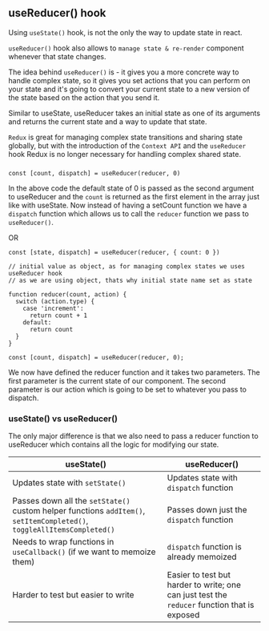 ## useReducer() hook

Using `useState()` hook, is not the only the way to update state in react.

`useReducer()` hook also allows to `manage state & re-render` component whenever that state changes.

The idea behind `useReducer()` is - it gives you a more concrete way to handle complex state, so it gives you set actions that you can perform on your state and it's going to convert your current state to a new version of the state based on the action that you send it.

Similar to useState, useReducer takes an initial state as one of its arguments and returns the current state and a way to update that state.

`Redux` is great for managing complex state transitions and sharing state globally, but with the introduction of the `Context API` and the `useReducer` hook Redux is no longer necessary for handling complex shared state.

###

```
const [count, dispatch] = useReducer(reducer, 0)
```

In the above code the default state of 0 is passed as the second argument to useReducer and the `count` is returned as the first element in the array just like with useState. Now instead of having a setCount function we have a `dispatch` function which allows us to call the `reducer` function we pass to `useReducer()`.

OR

```
const [state, dispatch] = useReducer(reducer, { count: 0 })

// initial value as object, as for managing complex states we uses useReducer hook
// as we are using object, thats why initial state name set as state
```

```
function reducer(count, action) {
  switch (action.type) {
    case 'increment':
      return count + 1
    default:
      return count
  }
}

const [count, dispatch] = useReducer(reducer, 0);
```

We now have defined the reducer function and it takes two parameters. The first parameter is the current state of our component. The second parameter is our action which is going to be set to whatever you pass to dispatch.

### useState() vs useReducer()

The only major difference is that we also need to pass a reducer function to useReducer which contains all the logic for modifying our state.

| useState()                                                                                                              | useReducer()                                                                                 |
| ----------------------------------------------------------------------------------------------------------------------- | -------------------------------------------------------------------------------------------- |
| Updates state with `setState()`                                                                                         | Updates state with `dispatch` function                                                       |
| Passes down all the `setState()` custom helper functions `addItem()`, `setItemCompleted()`, `toggleAllItemsCompleted()` | Passes down just the `dispatch` function                                                     |
| Needs to wrap functions in `useCallback()` (if we want to memoize them)                                                 | `dispatch` function is already memoized                                                      |
| Harder to test but easier to write                                                                                      | Easier to test but harder to write; one can just test the `reducer` function that is exposed |
